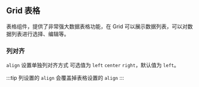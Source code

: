 <div class="demo-header">
<p class="overviewicon">
  <span class="wapi-list-form"/>
</p>

## Grid 表格

<nova-uxlink widget-name="Grid"></nova-uxlink>

表格组件，提供了非常强大数据表格功能，在 Grid 可以展示数据列表，可以对数据列表进行选择、编辑等。
</div>

### 列对齐

`align` 设置单独列对齐方式 可选值为 `left` `center` `right`，默认值为 `left`。

:::tip
列设置的 `align` 会覆盖掉表格设置的 `align`
:::

<nova-demo-view link="grid/align/column-align"></nova-demo-view>

<br>

